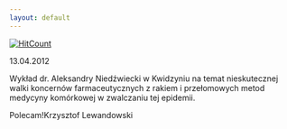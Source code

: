 ```yaml
---
layout: default
---
```


[![HitCount](http://hits.dwyl.io/czystakraina/{{post.url}}.svg)](http://hits.dwyl.io/czystakraina/{{post.url}})

<!--106-->
13.04.2012</p><p>Wykład dr. Aleksandry Niedźwiecki w Kwidzyniu na temat nieskutecznej walki koncernów farmaceutycznych z rakiem i przełomowych metod medycyny komórkowej w zwalczaniu tej epidemii.</p><p>Polecam!Krzysztof Lewandowski</p>